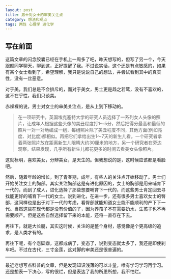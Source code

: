```yaml
---
layout: post
title: 男士对女士的审美关注点
category: 想法和观点
tags: 两性 心理学 进化学
---
```


## 写在前面
这篇文章的闪念胶囊已经在手机上一周多了吧，昨天想写的，但写了另一个，今天跟颜同学聊天，聊到这，正好提醒了我。不过说实话，这个还是有点敏感的，如果有某个女士看到了，希望理解，我只是说说自己的想法，并尝试看到其中的真实性，没有一丝恶意。

对于美，我们总是不会排斥的，而对于美女，男士更是趋之若鹜，没有不喜欢的，这不在乎性，我们只谈美。

赤裸裸的说，男士对女士的审美关注点，是从上到下移动的。


> 在一项研究中，英国埃克塞特大学的研究人员选择了一系列女人头像的照片，让成年人根据这些头像的美丑程度打1～5分，然后把得分最高和最低的照片一对一对地编成一组，每组照片除了美丑程度不同，其他方面(例如亮度、对比度)都相似。再把它们拿给出生1～7天的新生儿看。一个研究者拿着两张照片放在距离新生儿眼睛大约30厘米的地方，另一个研究者在旁边观察。结果发现，几乎所有新生儿都花更多的时间去看美女头像照片。

这就标明，喜欢美女，分辨美女，是天生的。但我想说的是，这时候应该都是看脸吧。

然后，随着年龄的增长，到了青春期，成年，有些人的关注点开始移动了。男士们开始关注女士的胸部。其实关注胸部这是有进化原因的，女士的胸部是用来哺育下一代的，而到了成人，进化选择了那些想要哺育下一代的，而这些男士肯定回去寻找能更好的哺育下一代的女士。说到进化，在进一步，还有很多男士喜欢女士的臀部，这同样也是出于对下一代的考虑，看臀部就能知道女士能不能顺利的产下下一代。当然这些在现代都是没有价值的了，因为养孩子不在需要奶水，生孩子也不再需要顺产。但是这些自然选择留下来的本能，还将一直存在下去。

再往下，就是大长腿，其实这时候，关注的是整个身材，感觉像是个更高级的追求，是人类才有的。

再往下呢，有个恋脚癖，这都成病了，变态了，说到变态就太多了，我还是即使刹车吧。不过在古代，三寸金莲，这对脚的审美还是很普遍的。

---

最近老想写点科普的文章，但是发现知识浅薄的可以斗量，唯有学习学习再学习。
还是想表一下决心，写的很烂，但是表达了我的所思所想，我不怕烂。
